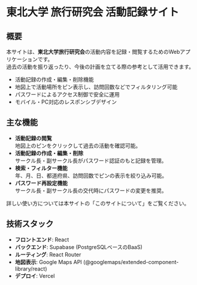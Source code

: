 # 東北大学 旅行研究会 活動記録サイト

## 概要

本サイトは、**東北大学旅行研究会**の活動内容を記録・閲覧するためのWebアプリケーションです。  
過去の活動を振り返ったり、今後の計画を立てる際の参考として活用できます。

- 活動記録の作成・編集・削除機能
- 地図上で活動場所をピン表示し、訪問回数などでフィルタリング可能
- パスワードによるアクセス制御で安全に運用
- モバイル・PC対応のレスポンシブデザイン


## 主な機能

- **活動記録の閲覧**  
  地図上のピンをクリックして過去の活動を確認可能。  
- **活動記録の作成・編集・削除**  
  サークル長・副サークル長がパスワード認証のもと記録を管理。  
- **検索・フィルター機能**  
  年、月、日、都道府県、訪問回数でピンの表示を絞り込み可能。  
- **パスワード再設定機能**  
  サークル長・副サークル長の交代時にパスワードの変更を推奨。

詳しい使い方については本サイトの「このサイトについて」をご覧ください。


## 技術スタック

- **フロントエンド**: React  
- **バックエンド**: Supabase (PostgreSQLベースのBaaS)  
- **ルーティング**: React Router  
- **地図表示**: Google Maps API (@googlemaps/extended-component-library/react)   
- **デプロイ**: Vercel
